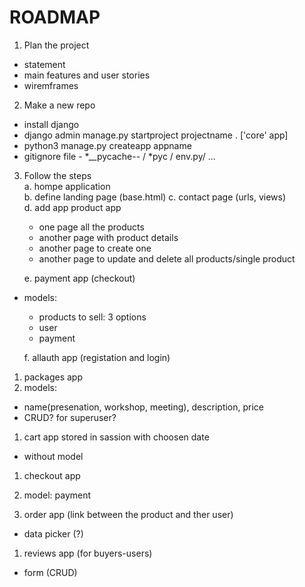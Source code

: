 # ROADMAP

1. Plan the project

- statement
- main features and user stories 
- wiremframes

2. Make a new repo

- install django 
- django admin manage.py startproject projectname . ['core' app]
- python3 manage.py createapp appname
- gitignore file - *__pycache-- / *pyc / env.py/ ...

3. Follow the steps <br>
a. hompe application <br>
b. define landing page (base.html)
c. contact page (urls, views) <br>
d. add app product app
    - one page all the products
    - another page with product details
    - another page to create one
    - another page to update and delete all products/single product <br>

    e. payment app (checkout)
- models:
    - products to sell: 3 options
    - user
    - payment <br>

    f. allauth app (registation and login)


1. packages app
2. models: 
- name(presenation, workshop, meeting), description, price
- CRUD? for superuser?

1. cart app stored in sassion with choosen date
- without model

1. checkout app
2. model: payment

1. order app (link between the product and ther user)
- data picker (?)

1. reviews app (for buyers-users)
- form (CRUD)